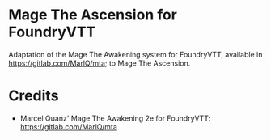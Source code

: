 # Mage The Ascension for FoundryVTT
Adaptation of the Mage The Awakening system for FoundryVTT, available in https://gitlab.com/MarlQ/mta; to Mage The Ascension.

# Credits
 - Marcel Quanz' Mage The Awakening 2e for FoundryVTT: https://gitlab.com/MarlQ/mta
